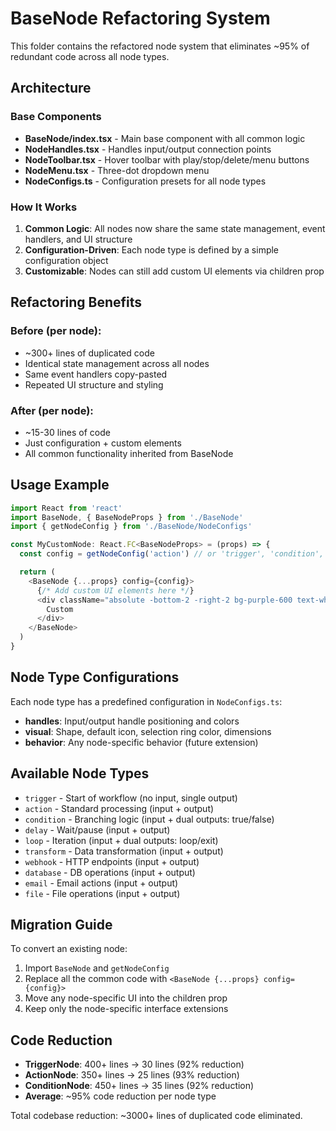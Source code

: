 # BaseNode Refactoring System

This folder contains the refactored node system that eliminates ~95% of redundant code across all node types.

## Architecture

### Base Components

- **BaseNode/index.tsx** - Main base component with all common logic
- **NodeHandles.tsx** - Handles input/output connection points
- **NodeToolbar.tsx** - Hover toolbar with play/stop/delete/menu buttons
- **NodeMenu.tsx** - Three-dot dropdown menu
- **NodeConfigs.ts** - Configuration presets for all node types

### How It Works

1. **Common Logic**: All nodes now share the same state management, event handlers, and UI structure
2. **Configuration-Driven**: Each node type is defined by a simple configuration object
3. **Customizable**: Nodes can still add custom UI elements via children prop

## Refactoring Benefits

### Before (per node):

- ~300+ lines of duplicated code
- Identical state management across all nodes
- Same event handlers copy-pasted
- Repeated UI structure and styling

### After (per node):

- ~15-30 lines of code
- Just configuration + custom elements
- All common functionality inherited from BaseNode

## Usage Example

```typescript
import React from 'react'
import BaseNode, { BaseNodeProps } from './BaseNode'
import { getNodeConfig } from './BaseNode/NodeConfigs'

const MyCustomNode: React.FC<BaseNodeProps> = (props) => {
  const config = getNodeConfig('action') // or 'trigger', 'condition', etc.

  return (
    <BaseNode {...props} config={config}>
      {/* Add custom UI elements here */}
      <div className="absolute -bottom-2 -right-2 bg-purple-600 text-white text-xs px-2 py-1 rounded">
        Custom
      </div>
    </BaseNode>
  )
}
```

## Node Type Configurations

Each node type has a predefined configuration in `NodeConfigs.ts`:

- **handles**: Input/output handle positioning and colors
- **visual**: Shape, default icon, selection ring color, dimensions
- **behavior**: Any node-specific behavior (future extension)

## Available Node Types

- `trigger` - Start of workflow (no input, single output)
- `action` - Standard processing (input + output)
- `condition` - Branching logic (input + dual outputs: true/false)
- `delay` - Wait/pause (input + output)
- `loop` - Iteration (input + dual outputs: loop/exit)
- `transform` - Data transformation (input + output)
- `webhook` - HTTP endpoints (input + output)
- `database` - DB operations (input + output)
- `email` - Email actions (input + output)
- `file` - File operations (input + output)

## Migration Guide

To convert an existing node:

1. Import `BaseNode` and `getNodeConfig`
2. Replace all the common code with `<BaseNode {...props} config={config}>`
3. Move any node-specific UI into the children prop
4. Keep only the node-specific interface extensions

## Code Reduction

- **TriggerNode**: 400+ lines → 30 lines (92% reduction)
- **ActionNode**: 350+ lines → 25 lines (93% reduction)
- **ConditionNode**: 450+ lines → 35 lines (92% reduction)
- **Average**: ~95% code reduction per node type

Total codebase reduction: ~3000+ lines of duplicated code eliminated.
